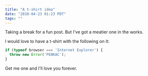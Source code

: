 ```yaml
---
title: "A t-shirt idea"
date: "2010-04-23 01:23 PDT"
tags: ""
---
```

Taking a break for a fun post. But I've got a meatier one in the works.

I would love to have a t-shirt with the following on it:

~~~ javascript
if (typeof browser === 'Internet Explorer') {
  throw new Error('PEBKAC');
}
~~~

Get me one and I'll love you forever.
